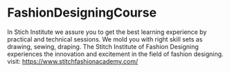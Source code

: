 # FashionDesigningCourse
In Stich Institute we assure you to get the best learning experience by practical and technical sessions. We mold you with right skill sets as drawing, sewing, draping. The Stitch Institute of Fashion Designing experiences the innovation and excitement in the field of fashion designing. visit: https://www.stitchfashionacademy.com/
